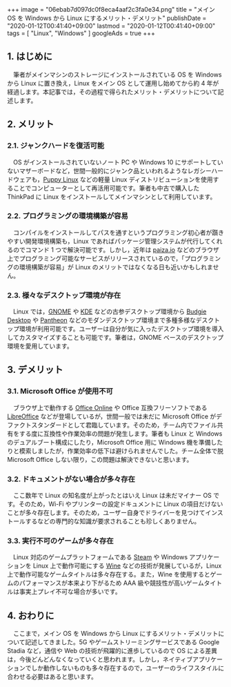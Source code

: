 +++
image = "06ebab7d097dc0f8eca4aaf2c3fa0e34.png"
title = "メイン OS を Windows から Linux にするメリット・デメリット"
publishDate = "2020-01-12T00:41:40+09:00"
lastmod = "2020-01-12T00:41:40+09:00"
tags = [ "Linux", "Windows" ]
googleAds = true
+++

## 1. はじめに

　筆者がメインマシンのストレージにインストールされている OS を Windows から Linux に置き換え，Linux をメイン OS として運用し始めてから約 4 年が経過します。本記事では，その過程で得られたメリット・デメリットについて記述します。

## 2. メリット

### 2.1. ジャンクハードを復活可能

　OS がインストールされていないノート PC や Windows 10 にサポートしていないマザーボードなど，世間一般的にジャンク品といわれるようなレガシーハードウェアも，[Puppy Linux](http://puppylinux.com/) などの軽量 Linux ディストリビューションを使用することでコンピューターとして再活用可能です。筆者も中古で購入した ThinkPad に Linux をインストールしてメインマシンとして利用しています。

### 2.2. プログラミングの環境構築が容易

　コンパイルをインストールしてパスを通すというプログラミング初心者が躓きやすい開発環境構築も，Linux であればパッケージ管理システムが代行してくれるのでコマンド 1 つで解決可能です。しかし，近年は [paiza.io](https://paiza.io/) などのブラウザ上でプログラミング可能なサービスがリリースされているので，「プログラミングの環境構築が容易」が Linux のメリットではなくなる日も近いかもしれません。

### 2.3. 様々なデスクトップ環境が存在

　Linux では，[GNOME](https://www.gnome.org/) や [KDE](https://kde.org/) などの古参デスクトップ環境から [Budgie Desktop](https://wiki.archlinux.jp/index.php/Budgie_Desktop) や [Pantheon](https://wiki.archlinux.jp/index.php/Pantheon) などのモダンデスクトップ環境まで多種多様なデスクトップ環境が利用可能です。ユーザーは自分が気に入ったデスクトップ環境を導入してカスタマイズすることも可能です。筆者は，GNOME ベースのデスクトップ環境を愛用しています。

## 3. デメリット

### 3.1. Microsoft Office が使用不可

　ブラウザ上で動作する [Office Online](https://products.office.com/ja-jp/free-office-online-for-the-web) や Office 互換フリーソフトである [LibreOffice](https://ja.libreoffice.org/) などが登場しているが，世間一般では未だに Microsoft Office がデファクトスタンダードとして君臨しています。そのため，チーム内でファイル共有をする度に互換性や作業効率の問題が発生します。筆者も Linux と Windows のデュアルブート構成にしたり，Microsoft Office 用に Windows 機を準備したりと模索しましたが，作業効率の低下は避けられませんでした。チーム全体で脱 Microsoft Office しない限り，この問題は解決できないと思います。

### 3.2. ドキュメントがない場合が多々存在

　ここ数年で Linux の知名度が上がったとはいえ Linux は未だマイナー OS です。そのため，Wi-Fi やプリンターの設定ドキュメントに Linux の項目だけないことが多々存在します。そのため，ユーザー自身でドライバーを見つけてインストールするなどの専門的な知識が要求されることも珍しくありません。

### 3.3. 実行不可のゲームが多々存在

　Linux 対応のゲームプラットフォームである [Steam](https://store.steampowered.com/) や Windows アプリケーションを Linux 上で動作可能にする [Wine](https://www.winehq.org/) などの技術が発展しているが，Linux 上で動作可能なゲームタイトルは多々存在する。また，Wine を使用するとゲームのパフォーマンスが本来より下がるため AAA 級や競技性が高いゲームタイトルは事実上プレイ不可な場合が多いです。

## 4. おわりに

　ここまで，メイン OS を Windows から Linux にするメリット・デメリットについて記述してきました。5G やゲームストリーミングサービスである Google Stadia など，通信や Web の技術が飛躍的に進歩しているので OS による差異は，今後どんどんなくなっていくと思われます。しかし，ネイティブアプリケーションでしか動作しないものも多々存在するので，ユーザーのライフスタイルに合わせる必要はあると思います。